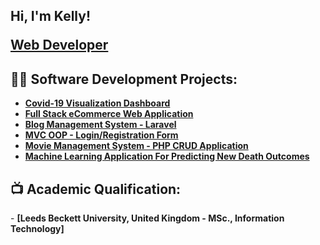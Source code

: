 <h2>Hi, I'm Kelly! <br/><a href="https://github.com/komobude2021"><p>Web Developer</p></a></h2>

<h2>👨‍💻 Software Development Projects:</h2>

  - <b>[Covid-19 Visualization Dashboard](https://github.com/komobude2021/)</b>
  - <b>[Full Stack eCommerce Web Application](https://github.com/komobude2021/)</b>
  - <b>[Blog Management System - Laravel](https://github.com/komobude2021/)</b>
  - <b>[MVC OOP - Login/Registration Form](https://github.com/komobude2021/)</b>
  - <b>[Movie Management System - PHP CRUD Application](https://github.com/komobude2021/)</b>
  - <b>[Machine Learning Application For Predicting New Death Outcomes](https://github.com/komobude2021/)</b>

<h2>📺 Academic Qualification:</h2>
- <b>[Leeds Beckett University, United Kingdom - MSc., Information Technology]</b>


<!--
**komobude2021/komobude2021** is a ✨ _special_ ✨ repository because its `README.md` (this file) appears on your GitHub profile.

Here are some ideas to get you started:

- 🔭 I’m currently working on ...
- 🌱 I’m currently learning ...
- 👯 I’m looking to collaborate on ...
- 🤔 I’m looking for help with ...
- 💬 Ask me about ...
- 📫 How to reach me: ...
- 😄 Pronouns: ...
- ⚡ Fun fact: ...
-->
